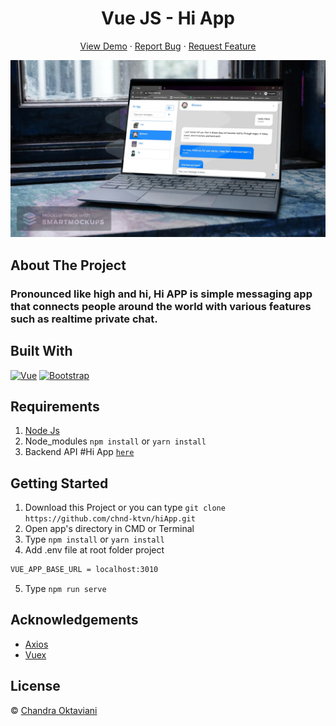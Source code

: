 <h1 align='center'>Vue JS - Hi App</h1>
  <p align="center">
    <a href="https://https://hiapp.netlify.app/">View Demo</a>
    ·
    <a href="https://github.com/chnd-ktvn/hiApp">Report Bug</a>
    ·
    <a href="https://github.com/chnd-ktvn/hiApp">Request Feature</a>
  </p>

![Image Banner](https://raw.githubusercontent.com/chnd-ktvn/hiApp/master/src/assets/hiappview.jpg)

## About The Project

### Pronounced like high and hi, Hi APP is simple messaging app that connects people around the world with various features such as realtime private chat.

## Built With

[![Vue](https://img.shields.io/badge/Vue-v2.6.11-green)](https://github.com/vuejs/vue)
[![Bootstrap](https://img.shields.io/badge/Bootstrap-v4.5.x-blue)](https://github.com/bootstrap-vue/bootstrap-vue)

## Requirements

1. <a href="https://nodejs.org/en/download/">Node Js</a>
2. Node_modules `npm install` or `yarn install`
3. Backend API #Hi App [`here`](https://https://github.com/chnd-ktvn/hiApp-Backend)

## Getting Started

1. Download this Project or you can type `git clone https://github.com/chnd-ktvn/hiApp.git`
2. Open app's directory in CMD or Terminal
3. Type `npm install` or `yarn install`
4. Add .env file at root folder project

```sh
VUE_APP_BASE_URL = localhost:3010
```

5. Type `npm run serve`

## Acknowledgements

- [Axios](https://www.npmjs.com/package/axios)
- [Vuex](https://vuex.vuejs.org/)

## License

© [Chandra Oktaviani](https://github.com/chnd-ktvn/)